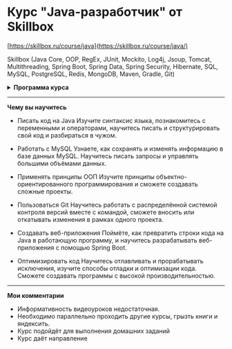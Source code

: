 # Курс "Java-разработчик" от Skillbox

[https://skillbox.ru/course/java](https://skillbox.ru/course/java/)

Skillbox (Java Core, OOP, RegEx, JUnit, Mockito, Log4j, Jsoup, Tomcat, Multithreading, Spring Boot, Spring Data, Spring Security, Hibernate, SQL, MySQL, PostgreSQL, Redis, MongoDB, Maven, Gradle, Git)

<details>
    <summary>
        <b>Программа курса</b>
    </summary>

1. [**Вводный модуль**](./m01-introductory-module)  
    1.1. Какие бывают программы  
    1.2. Где и для чего применяется Java  
    1.3. Как выглядит программный код  
    1.4. Установка среды разработки  
    1.5. Исправляем готовое приложение  
    1.6. Пишем консольное приложение  
    1.7. [Домашняя работа](./m01-introductory-module)   

2. [**Синтаксис языка**](./m02-language-syntax)  
    2.1. Приветственное видео  
    2.2. Что вообще бывает в коде  
    2.3. Переменные в Java  
    2.4. Boolean, операторы сравнения и условные операторы  
    2.5. Циклы  
    2.6. Разбираем сложный код  
    2.7. [Домашняя работа](./m02-language-syntax)    

3. [**Объекты и классы**](./m03-objects-and-classes)  
    3.1. Переходим к следующему модулю  
    3.2. Понятие класса и объекта  
    3.3. Метод, параметры, return  
    3.4. Статические методы и переменные  
    3.5. Константы и Enum  
    3.6. Создание объектов и конструктор  
    3.7. Инкапсуляция, геттеры и сеттеры  
    3.8. Копирование объектов  
    3.9. Внешние библиотеки классов  
    3.10. Создание JAR-файлов  
    3.11. [Домашняя работа](./m03-objects-and-classes)   
    
4. [**Числа, строки и даты**](./m04-numbers-strings-and-dates)  
    4.1. Объекты и примитивы  
    4.2. Зачем нужны объекты и примитивы  
    4.3. Значения по умолчанию  
    4.4. Boxing и unboxing  
    4.5. Повторяем изученное  
    4.6. [Домашняя работа 4.1](./m04-numbers-strings-and-dates/IntegerExperiments)  
    4.7. Какие бывают числа  
    4.8. Биты и байт  
    4.9. Числа int и double  
    4.10. Точность чисел с плавающей точкой  
    4.11. Преобразование чисел разных типов  
    4.12. Преобразование строки в число и обратно  
    4.13. [Домашняя работа 4.2](./m04-numbers-strings-and-dates/BoundaryValues)  
    4.14. Какие бывают операции с числами  
    4.15. Инкремент и декремент  
    4.16. Класс Math  
    4.17. [Домашняя работа 4.3.1](./m04-numbers-strings-and-dates/GeometryCalculator) и [4.3.2](./m04-numbers-strings-and-dates/Boxes)  
    4.18. Символы и кодировки  
    4.19. Специальные символы  
    4.20. Методы класса String  
    4.21. [Домашняя работа 4.4](./m04-numbers-strings-and-dates/StringExperiments)  
    4.22. Конкатенация строк  
    4.23. Сравнение строк  
    4.24. Регулярные выражения  
    4.25. [Домашняя работа 4.5](./m04-numbers-strings-and-dates/StringExperiments)  
    4.26. Календарь и метка времени  
    4.27. [Домашняя работа 4.6](./m04-numbers-strings-and-dates/Birthdays)  

5. [**Массивы и коллекции**](./m05-arrays-and-collections)  
    5.1. Создание массивов  
    5.2. Перебор элементов массивов  
    5.3. Обход массивов в обратном порядке  
    5.4. Массивы массивов  
    5.5. [Домашняя работа 5.1.1](./m05-arrays-and-collections/ReverseArray), [5.1.2](./m05-arrays-and-collections/HospitalAverageTemperature) и [5.1.3](./m05-arrays-and-collections/ArrayX)  
    5.6. Списки элементов  
    5.7. [Домашняя работа 5.2](./m05-arrays-and-collections/ToDoList)  
    5.8. Наборы уникальных элементов  
    5.9. [Домашняя работа 5.3](./m05-arrays-and-collections/EmailList)  
    5.10. HashMap и TreeMap  
    5.11. [Домашняя работа 5.4](./m05-arrays-and-collections/PhoneBook)  
    5.12. Поиск и сортировка  
    5.13. [Домашняя работа 5.5](./m05-arrays-and-collections/CoolCarNumber)  

6. [**Наследование и полиморфизм**](./m06-inheritance-and-polymorphism)  
    6.1. Наследование классов Java  
    6.2. [Домашняя работа 6.1](./m06-inheritance-and-polymorphism/BankAccount)  
    6.3. Доступ к методам и переменным  
    6.4. [Домашняя работа 6.2](./m06-inheritance-and-polymorphism/BankAccount)  
    6.5. Абстрактные классы  
    6.6. [Домашняя работа 6.3](./m06-inheritance-and-polymorphism/BankClient)  
    6.7. Интерфейсы  
    6.8. Полиморфизм  
    6.9. Интерфейс Comparable  
    6.10. Интерфейс Comparator  
    6.11. Краткая реализация интерфейсов  
    6.12. Интерфейсы Map и Set  
    6.13. [Домашняя работа 6.4](./m06-inheritance-and-polymorphism/Company)  

7. [**Особенности ООП в Java**](./m07-features-of-oop-in-java)  
    7.1. Лямбда-выражения  
    7.2. [Домашняя работа 7.1](./m07-features-of-oop-in-java/LambdaExpressions)  
    7.3. Указатели на методы  
    7.4. Метод forEach  
    7.5. Способы получения Stream  
    7.6. Sorted, max, min  
    7.7. Map reduce  
    7.8. [Домашняя работа 7.2.1](./m07-features-of-oop-in-java/LambdaExpressions) и [7.2.2](./m07-features-of-oop-in-java/AirportNextTwoHours)  
    7.9. Static- и default-методы в интерфейсах  
    7.10. Generics  
    7.11. Система сборки Maven  
    7.12. Репозиторий Maven  
    7.13. Аннотации и Lombok  

8. [**Исключения, отладка, тестирование и логирование**](./m08-exceptions-debugging-testing-and-logging)  
    8.1. Возникновение исключений  
    8.2. Отлов исключений  
    8.3. Типы исключений  
    8.4. [Домашняя работа 8.1](./m08-exceptions-debugging-testing-and-logging/ConsoleCustomerList)  
    8.5. Отладка приложений  
    8.6. Виды тестирования ПО  
    8.7. Модульное тестирование  
    8.8. [Домашняя работа 8.2](./m08-exceptions-debugging-testing-and-logging/SPBMetro)  
    8.9. Логгирование в консоли  
    8.10. Логгирование с помощью log4j2  
    8.11. [Домашняя работа 8.3](./m08-exceptions-debugging-testing-and-logging/SPBMetro)   

9. [**Работа с файлами и сетью**](./m09-working-with-files-and-the-network)  
    9.1. Класс File  
    9.2. Чтение файлов с помощью FileInputStream  
    9.3. Чтение файлов с помощью BufferedReader  
    9.4. Чтение файлов с помощью класса Files  
    9.5. [Домашняя работа 9.1](./m09-working-with-files-and-the-network/FolderSize)  
    9.6. Запись в файл  
    9.7. [Домашняя работа 9.2](./m09-working-with-files-and-the-network/FolderCopy)  
    9.8. Табличные файлы  
    9.9. [Домашняя работа 9.3](./m09-working-with-files-and-the-network/BankStatement)  
    9.10. Структура XML и HTML-файлов  
    9.11. Парсинг HTML-файлов  
    9.12. [Домашняя работа 9.4](./m09-working-with-files-and-the-network/ImageDownloader)  
    9.13. Формат JSON и парсинг JSON файлов  
    9.14. [Домашняя работа 9.5](./m09-working-with-files-and-the-network/MosMetroParser)  
    9.15. Конфигурационные файлы  
    
10. [**Работа с MySQL в Java**](./m10-working-with-mysql-in-java)  
    10.1. Установка MySQL  
    10.2. Подключение через JDBC  
    10.3. Запросы без ResultSet  
    10.4. [Домашняя работа 10.1](./m10-working-with-mysql-in-java/JDBCExperiments)  
    10.5. Hibernate — подключение и настройка  
    10.6. [Домашняя работа 10.2](./m10-working-with-mysql-in-java/)  
    10.7. Hibernate изменение данных в базе  
    10.8. Связи ManyToOne и OneToMany  
    10.9. Связь ManyToMany  
    10.10. [Домашняя работа 10.3](./m10-working-with-mysql-in-java/HibernateExperiements)  
    10.11. Hibernate query builder  
    10.12. Ленивая загрузка данных  
    10.13. Where и OrderBy  
    10.14. HQL  
    10.15. [Домашняя работа 10.4](./m10-working-with-mysql-in-java/HibernateExperiements)   

11. [**Многопоточность**](./m11-multithreading)  
    11.1. Зачем нужна многопоточность  
    11.2. Класс Thread  
    11.3. Интерфейс Runnable  
    11.4. [Домашняя работа 11.1](./m11-multithreading/ImageResizer)  
    11.5. Состояние гонки и критические секции  
    11.6. Атомарные переменные  
    11.7. Ключевое слово Volatile  
    11.8. Synchronized-методы  
    11.9. Synchronized-блоки  
    11.10. Взаимодействие потоков — методы Wait и Notify  
    11.11. Потокобезопасные классы  
    11.12. Взаимная блокировка — Deadlock  
    11.13. [Домашняя работа 11.2](./m11-multithreading/Transactions)  
    11.14. Интерфейс Callable  
    11.15. Executors, Executor и ExecutorService  
    11.16. Метод Shutdown  
    11.17. ThreadPoolExecutor  
    11.18. ScheduledExecutorService  
    11.19. Приостановка и прерывание потоков  
    11.20. ForkJoinPool и RecursiveTask  
    11.21. [Домашняя работа 11.3](./m11-multithreading/SitemapCreator)  

12. [**Разработка веб-приложений**](./m12-web-application-development)  
    12.1. Создание Maven-проекта  
    12.2. Создаём приложение на Spring Boot  
    12.3. Создание первого контроллера  
    12.4. [Домашняя работа 12.1](./)  
    12.5. Концепция MVC  
    12.6. RESTful API и CRUD  
    12.7. Создание контроллера  
    12.8. Request, response и статусы ответов  
    12.9. [Домашняя работа 12.2](./)  
    12.10. Подключение к БД и создание сущности  
    12.11. Репозиторий и добавление элементов в БД  
    12.12. Получение данных из БД  
    12.13. Изменение и удаление данных в БД  
    12.14. [Домашняя работа 12.3](./)  
    12.15. View и подключение шаблонов  
    12.16. [Домашняя работа 12.4](./)  
    12.17. Параметры конфигурации  
    12.18. Упаковка приложения в JAR-файл  
    12.19. [Домашняя работа 12.5](./)  

13. [**Нереляционные (NoSQL) базы данных**](./m13-non-relational-(nosql)-databases)  
    13.1. Введение  
    13.2. Основы Redis, простейшие команды  
    13.3. [Домашняя работа 13.1](./)  
    13.4. Сложные структуры данных в Redis  
    13.5. [Домашняя работа 13.2](./)  
    13.6. Сравнение Redis vs MySQL  
    13.7. Базовые возможности MongoDB  
    13.8. [Домашняя работа 13.3](./)  
    13.9. Агрегация данных в MongoDB  
    13.10. [Домашняя работа 13.4](./)  
    13.11. Итоги  

14. [**Производительность и оптимизация**](./m14-performance-and-optimization)  
    14.1. Факторы производительности  
    14.2. Преждевременная оптимизация  
    14.3. Что нужно оптимизировать  
    14.4. Длительность конкатенации строк  
    14.5. Буферизация  
    14.6. Два принципа оптимизации по времени  
    14.7. [Домашняя работа 14.1](./)  
    14.8. Какую память нужно экономить  
    14.9. Память можно не экономить  
    14.10. Буферизация  
    14.11. Память и разные структуры данных  
    14.12. [Домашняя работа 14.2](./)  
    14.13. Чем меньше запросов, тем лучше  
    14.14. Multiinsert  
    14.15. Утечка памяти  
    14.16. Индексация и оптимизация запросов  
    14.17. Кэширование запросов  
    14.18. Хранение данных  
    14.19. Заключение  
    14.20. [Домашняя работа 14.3](./)  

15. [**Распределённые хранилища и вычисления**](./m15-distributed-storage-and-computing)  
    15.1. Что такое большие данные  
    15.2. Файловая система HDFS  
    15.3. Практическая работа с HDFS  
    15.4. [Домашняя работа 15.1](./)  
    15.5. Концепция MapReduce  
    15.6. Фреймворк Apache Spark  
    15.7. Установка Spark  
    15.8. Запуск в Spark собственного приложения  
    15.9. Запуск приложения обработки текста  
    15.10. [Домашняя работа 15.2](./)  
    15.11. Модуль YARN  

16. [**Заключительный модуль**](./m16-final-module)  
    16.1. Заключительный модуль  
    16.2. Desktop-приложения — создание интерфейса  
    16.3. Desktop-приложения — события и их обработка  
    16.4. Desktop-приложения — кастомизация интерфейса  
    16.5. [Домашняя работа 16.1](./)  
    16.6. Android-приложения  
    16.7. Язык программирования Scala  
    16.8. Язык программирования Kotlin  
    16.9. Реактивное программирование и RxJava  

17. [**Бонус-модуль. Паттерны проектирования**](./m17-bonus-module-design-patterns/DesignPatterns)  
    17.1. Что такое паттерны проектирования  
    17.2. Паттерн Singleton  
    17.3. Паттерн Factory  
    17.4. Паттерн Abstract Factory  
    17.5. Паттерн Decorator  
    17.6. Паттерн Adapter  
    17.7. Паттерн Bridge  
    17.8. Паттерн Strategy  
    17.9. Паттерн Observer  
    17.10. Паттерн Iterator  
    17.11. Другие паттерны  

18. [**Бонус-модуль. Алгоритмы**](./m18-bonus-module-algorithms)  
    18.1. Введение в алгоритмы  
    18.2. Зачем нужны алгоритмы  
    18.3. Рекурсивные алгоритмы  
    18.4. Временная сложность алгоритмов  
    18.5. Алгоритм бинарного поиска  
    18.6. Алгоритм сортировки пузырьком  
    18.7. Алгоритм сортировки QuickSort  
    18.8. Алгоритм сортировки MergeSort  
    18.9. Алгоритм поиска подстроки Рабина-Карпа  
    18.10. Алгоритм поиска подстроки Кнута-Морриса-Пратта  
    18.11. Алгоритм поиска подстроки Бойера-Мура  
    18.12. [Домашняя работа 18.1](./m18-bonus-module-algorithms/Algorithms)  

19. [**Бонус-модуль. Структуры данных**](./m19-bonus-module-data-structures)  
    19.1. Введение в структуры данных  
    19.2. Зачем нужны структуры данных  
    19.3. Хэш-таблицы  
    19.4. Очередь и стэк  
    19.5. [Домашняя работа 19.1 - Связные списки](./)  
    19.6. [Домашняя работа 19.2 - Бинарное дерево](./)  
    19.7. [Домашняя работа 19.3 - Суффиксное дерево](./)  
    19.8. Графы  

20. [**Бонус-модуль. Протокол HTTP**](./m20-bonus-module-http-protocol)  
    20.1. Протокол HTTP. Запрос и ответ  
    20.2. Методы HTTP-запросов GET и POST  
    20.3. Другие методы HTTP-запросов  
    20.4. Статус-коды HTTP-ответов  
    20.5. Адресация сетевых ресурсов  
    20.6. HTTP-заголовки  
    20.7. Версии протокола HTTP и HTTPS  
    
</details>

---------------------------------------------

**Чему вы научитесь**

- Писать код на Java
Изучите синтаксис языка, познакомитесь с переменными и операторами, научитесь писать и структурировать свой код и разбираться в чужом.

- Работать с MySQL
Узнаете, как сохранять и изменять информацию в базе данных MySQL. Научитесь писать запросы и управлять большими объёмами данных.

- Применять принципы ООП
Изучите принципы объектно-ориентированного программирования и сможете создавать сложные проекты.

- Пользоваться Git
Научитесь работать с распределённой системой контроля версий вместе с командой, сможете вносить или откатывать изменения в рамках одного проекта.

- Создавать веб-приложения
Поймёте, как превратить строки кода на Java в работающую программу, и научитесь разрабатывать веб-приложения с помощью Spring Boot.

- Оптимизировать код
Научитесь отлавливать и прорабатывать исключения, изучите способы отладки и оптимизации кода. Сможете создавать программы с высокой производительностью.

---------------------------------------------

**Мои комментарии**

- Информативность видеоуроков недостаточная.
- Необходимо параллельно проходить другие курсы, грызть книги и яндексить.
- Курс подойдёт для выполнения домашних заданий
- Курс даёт направление
